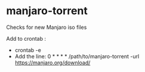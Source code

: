 # manjaro-torrent
Checks for new Manjaro iso files

Add to crontab :
* crontab -e
* Add the line:
    0 * * * * /path/to/manjaro-torrent -url https://manjaro.org/download/
